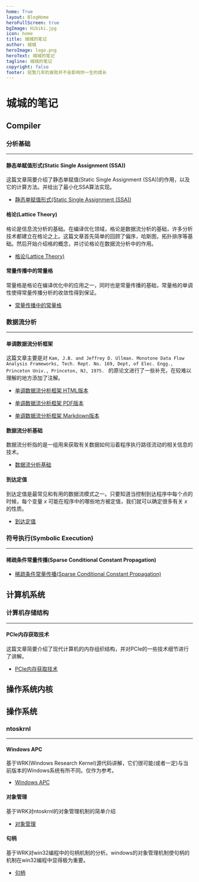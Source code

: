 ```yaml
---
home: True
layout: BlogHome
heroFullScreen: true
bgImage: Hibiki.jpg
icon: home
title: 城城的笔记
author: 城城
heroImage: logo.png
heroText: 城城的笔记
tagline: 城城的笔记
copyright: false
footer: 短暂几年的衰败并不会影响你一生的成长 
---
```


# 城城的笔记

## Compiler

### 分析基础

---

#### 静态单赋值形式(Static Single Assignment (SSA))

这篇文章简要介绍了静态单赋值(Static Single Assignment (SSA))的作用，以及它的计算方法。并给出了最小化SSA算法实现。

- [静态单赋值形式(Static Single Assignment (SSA))](./Compiler/basics/ssa/ssa.md)

#### 格论(Lattice Theory)

格论是信息流分析的基础。在编译优化领域，格论是数据流分析的基础，许多分析技术都建立在格论之上。这篇文章首先简单的回顾了偏序，哈斯图，拓扑排序等基础。然后开始介绍格的概念，并讨论格论在数据流分析中的作用。

- [格论(Lattice Theory)](./Compiler/basics/lattice/lattice_theory.md)

#### 常量传播中的常量格

常量格是格论在编译优化中的应用之一，同时也是常量传播的基础，常量格的单调性使得常量传播分析的收敛性得到保证。

- [常量传播中的常量格](./Compiler/basics/lattice/constlat.md)

### 数据流分析

---

#### 单调数据流分析框架

这篇文章主要是对 `Kam, J.B. and Jeffrey D. Ullman. Monotone Data Flow Analysis Frameworks, Tech. Rept. No. 169, Dept, of Elec. Engg., Princeton Univ., Princeton, NJ, 1975. ` 的原论文进行了一些补充，在较难以理解的地方添加了注解。

- [单调数据流分析框架 HTML版本](https://github.com/ccoskrnl/notes/blob/main/docs/Compiler/data_flow_analysis/monotone/monotone_data_flow_analysis_frameworks.html)

- [单调数据流分析框架 PDF版本](https://github.com/ccoskrnl/notes/blob/main/docs/Compiler/data_flow_analysis/monotone/monotone_data_flow_analysis_frameworks.pdf)

- [单调数据流分析框架 Markdown版本](./Compiler/data_flow_analysis/monotone/monotone_data_flow_analysis_frameworks.md)

#### 数据流分析基础

数据流分析指的是一组用来获取有关数据如何沿着程序执行路径流动的相关信息的技术。

- [数据流分析基础](./Compiler/data_flow_analysis/intro/intro.md)

#### 到达定值

到达定值是最常见和有用的数据流模式之一。只要知道当控制到达程序中每个点的时候，每个变量 $x$ 可能在程序中的哪些地方被定值，我们就可以确定很多有关 $x$ 的性质。

- [到达定值](./Compiler/data_flow_analysis/reaching_definitions/reaching_definitions.md)

### 符号执行(Symbolic Execution)

---

#### 稀疏条件常量传播(Sparse Conditional Constant Propagation)

- [稀疏条件常量传播(Sparse Conditional Constant Propagation)](./Compiler/symbolic_execution/sccp/sccp.md)

## 计算机系统

### 计算机存储结构

---

#### PCIe内存获取技术

这篇文章简要介绍了现代计算机的内存组织结构，并对PCIe的一些技术细节进行了讲解。

- [PCIe内存获取技术](./Computer_Systems/storage/pcie_memory_acquisition/pcie_memory_acquistion.md)

## 操作系统内核

## 操作系统

### ntoskrnl

---

#### Windows APC

基于WRK(Windows Research Kernel)源代码讲解，它们很可能(或者一定)与当前版本的Windows系统有所不同。仅作为参考。

- [Windows APC](./Operating_Systems/ntoskrnl/apc/apc.md)

#### 对象管理

基于WRK对ntoskrnl的对象管理机制的简单介绍

- [对象管理](./Operating_Systems/ntoskrnl/object/object.md)

#### 句柄

基于WRK对win32编程中的句柄机制的分析。windows的对象管理机制使句柄的机制在win32编程中显得极为重要。

- [句柄](./Operating_Systems/ntoskrnl/handle/handle.md)
